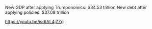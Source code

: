 New GDP after applying Trumponomics: $34.53 trillion
New debt after applying policies: $37.08 trillion

https://youtu.be/isdtAL4jZZg

